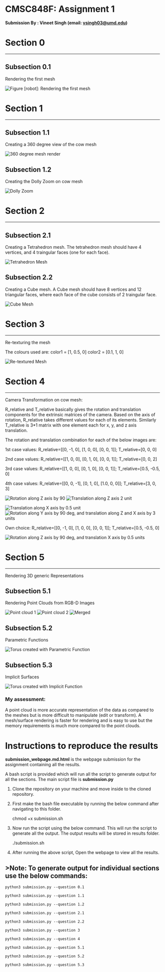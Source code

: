 # CMSC848F: Assignment 1
**Submission By : Vineet Singh (email: vsingh03@umd.edu)**

# Section 0
-------------------------------------------------------------------------------

## Subsection 0.1
Rendering the first mesh

![Figure [robot]: Rendering the first mesh](results/cow_render.jpg)

# Section 1
-------------------------------------------------------------------------------

## Subsection 1.1
Creating a 360 degree view of the cow mesh

![360 degree mesh render](results/cow_render.gif)

## Subsection 1.2
Creating the Dolly Zoom on cow mesh

![Dolly Zoom](results/dolly.gif)

# Section 2
-------------------------------------------------------------------------------

## Subsection 2.1
Creating a Tetrahedron mesh. The tetrahedron mesh should have 4 vertices, and 4 traingular faces (one for each face).

![Tetrahedron Mesh](results/tetrahederon_render.gif)

## Subsection 2.2
Creating a Cube mesh. A Cube mesh should have 8 vertices and 12 triangular faces, 
where each face of the cube consists of 2 traingular face.

![Cube Mesh](results/cube_render.gif)

# Section 3
-------------------------------------------------------------------------------
Re-texturing the mesh

The colours used are: 
color1 = [1, 0.5, 0]
color2 = [0.1, 1, 0]

![Re-textured Mesh](results/cow_render_textured.gif)

# Section 4
-------------------------------------------------------------------------------
Camera Transformation on cow mesh: 

R_relative and T_relative basically gives the rotation and translation components for the extrinsic matrices of the camera. 
Based on the axis of rotation, R_relative takes different values for each of its elements. 
Similarly T_relative is 3*1 matrix with one element each for x, y, and z axis translation. 

The rotation and translation combination for each of the below images are: 

1st case values: R_relative=[[0, -1, 0], [1, 0, 0], [0, 0, 1]];  T_relative=[0, 0, 0]

2nd case values: R_relative=[[1, 0, 0], [0, 1, 0], [0, 0, 1]]; T_relative=[0, 0, 2]

3rd case values: R_relative=[[1, 0, 0], [0, 1, 0], [0, 0, 1]]; T_relative=[0.5, -0.5, 0]

4th case values: R_relative=[[0, 0, -1], [0, 1, 0], [1.0, 0, 0]]; T_relative=[3, 0, 3]

![Rotation along Z axis by 90](results/transform_cow1.jpg) ![Translation along Z axis 2 unit](results/transform_cow2.jpg)

![Translation along X axis by 0.5 unit](results/transform_cow3.jpg) ![Rotation along Y axis by 90 deg, and translation along Z and X axis by 3 units](results/transform_cow4.jpg)

Own choice: R_relative=[[0, -1, 0], [1, 0, 0], [0, 0, 1]]; T_relative=[0.5, -0.5, 0]

![Rotation along Z axis by 90 deg, and translation X axis by 0.5 units](results/transform_cow5.jpg)

# Section 5
-------------------------------------------------------------------------------
Rendering 3D generic Representations

## Subsection 5.1
Rendering Point Clouds from RGB-D Images

![Point cloud 1](results/plant1.gif) ![Point cloud 2](results/plant2.gif) ![Merged](results/plant3.gif)

## Subsection 5.2
Parametric Functions

![Torus created with Parametric Function](results/torus.gif)

## Subsection 5.3
Implicit Surfaces

![Torus created with Implicit Function](results/torus_implicit.gif)

### My assessment: 
A point cloud is more accurate representation of the data as compared to the meshes but is more difficult 
to manipulate (edit or transform).
A mesh/surface rendering is faster for rendering and is easy to use but the memory 
requirements is much more compared to the point clouds.


# Instructions to reproduce the results

**submission_webpage.md.html** is the webpage submission for the assignment containing all the results.

A bash script is provided which will run all the script to generate output for all the sections. The main script file is **submission.py** 

1. Clone the repository on your machine and move inside to the cloned repository. 

2. First make the bash file executable by running the below command after navigating to this folder. 

    chmod +x submission.sh

2. Now run the script using the below command. This will run the script to generate all the output. The output results will be stored in results folder. 

    ./submission.sh


3. After running the above script, Open the webpage to view all the results. 

## >Note: To generate output for individual sections use the below commands: 

    python3 submission.py --question 0.1

    python3 submission.py --question 1.1
    
    python3 submission.py --question 1.2
    
    python3 submission.py --question 2.1
    
    python3 submission.py --question 2.2
    
    python3 submission.py --question 3
    
    python3 submission.py --question 4
    
    python3 submission.py --question 5.1
    
    python3 submission.py --question 5.2
    
    python3 submission.py --question 5.3


